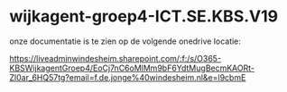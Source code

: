 # wijkagent-groep4-ICT.SE.KBS.V19

onze documentatie is te zien op de volgende onedrive locatie:

https://liveadminwindesheim.sharepoint.com/:f:/s/O365-KBSWijkagentGroep4/EoCj7nC6oMlMm9bF6YdtMugBecmKAORt-Zl0ar_6HQ57tg?email=f.de.jonge%40windesheim.nl&e=l9cbmE
